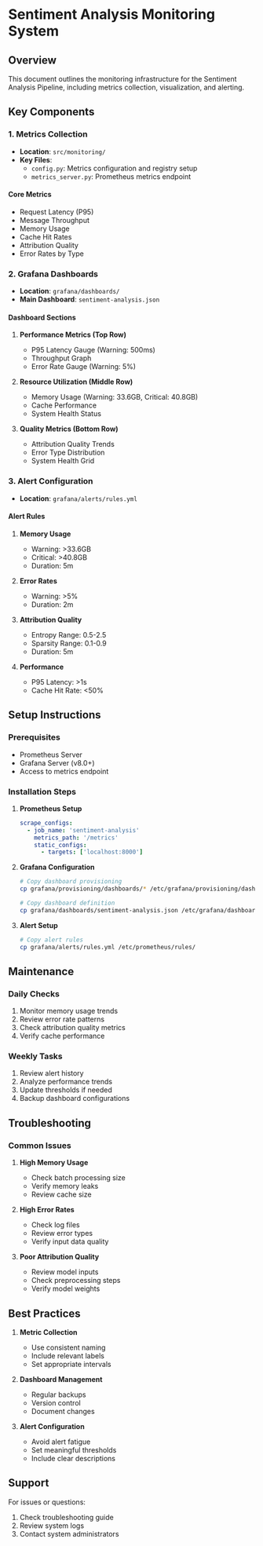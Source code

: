 # Sentiment Analysis Monitoring System

## Overview
This document outlines the monitoring infrastructure for the Sentiment Analysis Pipeline, including metrics collection, visualization, and alerting.

## Key Components

### 1. Metrics Collection
- **Location**: `src/monitoring/`
- **Key Files**:
  - `config.py`: Metrics configuration and registry setup
  - `metrics_server.py`: Prometheus metrics endpoint

#### Core Metrics
- Request Latency (P95)
- Message Throughput
- Memory Usage
- Cache Hit Rates
- Attribution Quality
- Error Rates by Type

### 2. Grafana Dashboards
- **Location**: `grafana/dashboards/`
- **Main Dashboard**: `sentiment-analysis.json`

#### Dashboard Sections
1. **Performance Metrics (Top Row)**
   - P95 Latency Gauge (Warning: 500ms)
   - Throughput Graph
   - Error Rate Gauge (Warning: 5%)

2. **Resource Utilization (Middle Row)**
   - Memory Usage (Warning: 33.6GB, Critical: 40.8GB)
   - Cache Performance
   - System Health Status

3. **Quality Metrics (Bottom Row)**
   - Attribution Quality Trends
   - Error Type Distribution
   - System Health Grid

### 3. Alert Configuration
- **Location**: `grafana/alerts/rules.yml`

#### Alert Rules
1. **Memory Usage**
   - Warning: >33.6GB
   - Critical: >40.8GB
   - Duration: 5m

2. **Error Rates**
   - Warning: >5%
   - Duration: 2m

3. **Attribution Quality**
   - Entropy Range: 0.5-2.5
   - Sparsity Range: 0.1-0.9
   - Duration: 5m

4. **Performance**
   - P95 Latency: >1s
   - Cache Hit Rate: <50%

## Setup Instructions

### Prerequisites
- Prometheus Server
- Grafana Server (v8.0+)
- Access to metrics endpoint

### Installation Steps
1. **Prometheus Setup**
   ```yaml
   scrape_configs:
     - job_name: 'sentiment-analysis'
       metrics_path: '/metrics'
       static_configs:
         - targets: ['localhost:8000']
   ```

2. **Grafana Configuration**
   ```bash
   # Copy dashboard provisioning
   cp grafana/provisioning/dashboards/* /etc/grafana/provisioning/dashboards/
   
   # Copy dashboard definition
   cp grafana/dashboards/sentiment-analysis.json /etc/grafana/dashboards/
   ```

3. **Alert Setup**
   ```bash
   # Copy alert rules
   cp grafana/alerts/rules.yml /etc/prometheus/rules/
   ```

## Maintenance

### Daily Checks
1. Monitor memory usage trends
2. Review error rate patterns
3. Check attribution quality metrics
4. Verify cache performance

### Weekly Tasks
1. Review alert history
2. Analyze performance trends
3. Update thresholds if needed
4. Backup dashboard configurations

## Troubleshooting

### Common Issues

1. **High Memory Usage**
   - Check batch processing size
   - Verify memory leaks
   - Review cache size

2. **High Error Rates**
   - Check log files
   - Review error types
   - Verify input data quality

3. **Poor Attribution Quality**
   - Review model inputs
   - Check preprocessing steps
   - Verify model weights

## Best Practices

1. **Metric Collection**
   - Use consistent naming
   - Include relevant labels
   - Set appropriate intervals

2. **Dashboard Management**
   - Regular backups
   - Version control
   - Document changes

3. **Alert Configuration**
   - Avoid alert fatigue
   - Set meaningful thresholds
   - Include clear descriptions

## Support
For issues or questions:
1. Check troubleshooting guide
2. Review system logs
3. Contact system administrators
